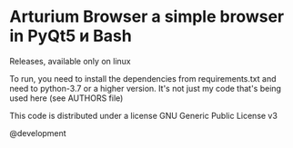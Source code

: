# Arturium Browser a simple browser in PyQt5 и Bash
Releases, available only on linux

To run, you need to install the dependencies from requirements.txt and need to python-3.7 or a higher version. 
 It's not just my code that's being used here (see AUTHORS file)

This code is distributed under a license GNU Generic Public License v3


@development
